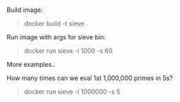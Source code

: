 #

Build image:

>docker build -t sieve .

Run image with args for sieve bin:

>docker run sieve -l 1000 -s 60

More examples..

How many times can we eval 1st 1,000,000 primes in 5s?

>docker run sieve -l 1000000 -s 5
